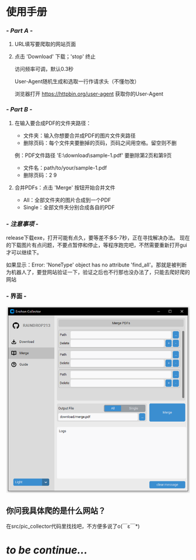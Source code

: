 # **使用手册**

### ***- Part A -***

1. URL填写要爬取的网站页面

2. 点击 'Download' 下载；'stop' 终止

    访问频率可调，默认0.3秒

    User-Agent随机生成和选取一行作请求头（不懂勿改）

    浏览器打开 https://httpbin.org/user-agent 获取你的User-Agent

### ***- Part B -***

1. 在输入要合成PDF的文件夹路径：
    - 文件夹：输入你想要合并成PDF的图片文件夹路径
    - 删除页码：每个文件夹要删掉的页码，页码之间用空格。留空则不删

    例：PDF文件路径 'E:\download\sample-1.pdf' 要删除第2页和第9页
    - 文件名：path/to/your/sample-1.pdf
    - 删除页码：2 9

2. 合并PDFs：点击 'Merge' 按钮开始合并文件
    - All：全部文件夹的图片合成到一个PDF
    - Single：全部文件夹分别合成各自的PDF

### ***- 注意事项 -***
release下载exe，打开可能有点久，要等差不多5-7秒，正在寻找解决办法。
现在的下载图片有点问题，不要点暂停和停止，等程序跑完吧，不然需要重新打开gui才可以继续下。

如果显示：Error: 'NoneType' object has no attribute 'find_all'。那就是被判断为机器人了，要登网站验证一下，验证之后也不行那也没办法了，只能去爬好爬的网站

### **- 界面 -**
![tips](https://raw.githubusercontent.com/raindrop213/erohon-collector/main/resources/image/preview.png)

## 你问我具体爬的是什么网站？
在src/pic_collector代码里找找吧，不方便多说了o(￣ε￣*) 
 
# ***to be continue...***
